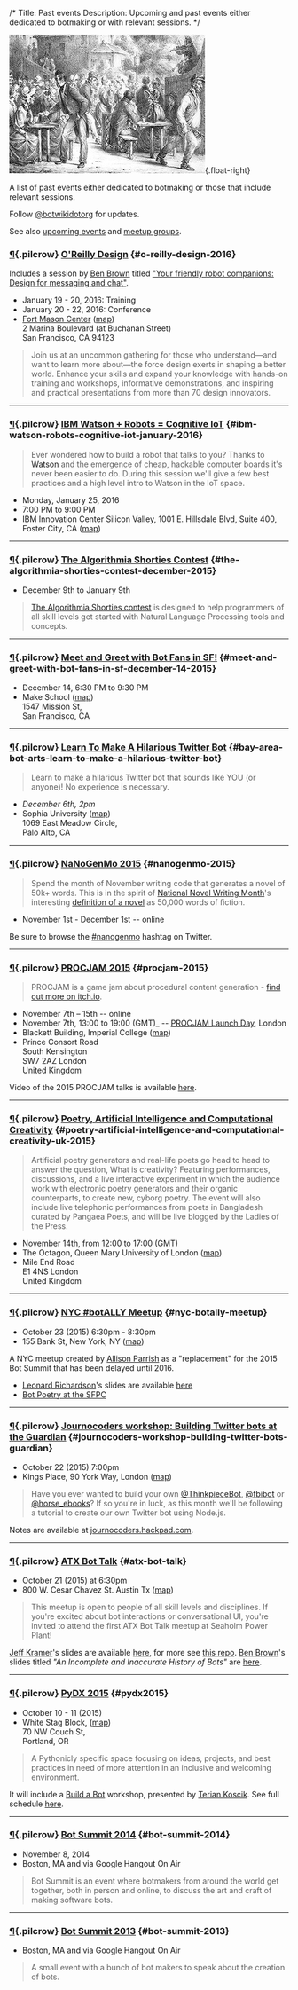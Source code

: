 /*
Title: Past events
Description: Upcoming and past events either dedicated to botmaking or with relevant sessions.
*/

![A botmaker gathering](/content/images/illustrations/people-evening.jpg){.float-right}

A list of past events either dedicated to botmaking or those that include relevant sessions.

Follow [@botwikidotorg](https://twitter.com/botwikidotorg) for updates.

See also [upcoming events](/events/) and [meetup groups](/events/meetups).

### [¶](#o-reilly-design-2016){.pilcrow} [O'Reilly Design](http://conferences.oreilly.com/design-ux-interaction-iot) {#o-reilly-design-2016}

Includes a session by [Ben Brown](https://twitter.com/benbrown) titled ["Your friendly robot companions: Design for messaging and chat"](http://conferences.oreilly.com/design-ux-interaction-iot/public/schedule/detail/45682).

- January 19 - 20, 2016: Training
- January 20 - 22, 2016: Conference
- [Fort Mason Center](http://fortmason.org/) ([map](https://www.google.com/maps/dir/Current+Location/Fort+Mason+Center+2+Marina+Boulevard+San+Francisco+CA+94123))<br/>
2 Marina Boulevard (at Buchanan Street)<br/>
San Francisco, CA 94123


> Join us at an uncommon gathering for those who understand—and want to learn more about—the force design exerts in shaping a better world. Enhance your skills and expand your knowledge with hands-on training and workshops, informative demonstrations, and inspiring and practical presentations from more than 70 design innovators.

<hr/>

### [¶](#ibm-watson-robots-cognitive-iot-january-2016){.pilcrow} [IBM Watson + Robots = Cognitive IoT](http://www.meetup.com/IBM-Watson-and-Cognitive-Computing/events/227441913/) {#ibm-watson-robots-cognitive-iot-january-2016}

> Ever wondered how to build a robot that talks to you? Thanks to [Watson](https://en.wikipedia.org/wiki/Watson_(computer)) and the emergence of cheap, hackable computer boards it's never been easier to do. During this session we'll give a few best practices and a high level intro to Watson in the IoT space.

- Monday, January 25, 2016
- 7:00 PM to 9:00 PM
- IBM Innovation Center Silicon Valley, 1001 E. Hillsdale Blvd, Suite 400, Foster City, CA ([map](https://www.google.com/maps/dir/Current+Location/1001+E.+Hillsdale+Blvd,+Suite+400,+Foster+City,+CA))

<hr/>

### [¶](#the-algorithmia-shorties-contest-december-2015){.pilcrow} [The Algorithmia Shorties Contest](https://github.com/algorithmiaio/shorties) {#the-algorithmia-shorties-contest-december-2015}

- December 9th to January 9th

> [The Algorithmia Shorties contest](https://github.com/algorithmiaio/shorties) is designed to help programmers of all skill levels get started with Natural Language Processing tools and concepts.

<hr/>

### [¶](#meet-and-greet-with-bot-fans-in-sf-december-14-2015){.pilcrow} [Meet and Greet with Bot Fans in SF!](http://www.meetup.com/Bay-Area-Bot-Arts/events/226815239/) {#meet-and-greet-with-bot-fans-in-sf-december-14-2015}

- December 14, 6:30 PM to 9:30 PM
- Make School ([map](https://www.google.com/maps/dir/Current+Location/Make+School+1547+Mission+St+San+Francisco+CA))<br/>
1547 Mission St,<br/>
San Francisco, CA<br/>

<hr/>

### [¶](#bay-area-bot-arts-learn-to-make-a-hilarious-twitter-bot){.pilcrow} [Learn To Make A Hilarious Twitter Bot](http://www.meetup.com/Bay-Area-Bot-Arts/events/226719808/) {#bay-area-bot-arts-learn-to-make-a-hilarious-twitter-bot}

> Learn to make a hilarious Twitter bot that sounds like YOU (or anyone)! No experience is necessary.

- _December 6th, 2pm_
- Sophia University ([map](https://www.google.com/maps/dir/Current+Location/Sophia+University,1069+East+Meadow+Circle,Palo+Alto,CA))<br/>
1069 East Meadow Circle,<br/>
Palo Alto, CA<br/>

<hr/>


### [¶](#nanogenmo-2015){.pilcrow} [NaNoGenMo 2015](https://github.com/dariusk/NaNoGenMo-2015/) {#nanogenmo-2015}

> Spend the month of November writing code that generates a novel of 50k+ words. This is in the spirit of [National Novel Writing Month](http://nanowrimo.org/)'s interesting [definition of a novel](https://nanowrimo.uservoice.com/knowledgebase/articles/329132-why-50-000-words-and-how-do-you-define-novel) as 50,000 words of fiction.

- November 1st - December 1st -- online

Be sure to browse the [#nanogenmo](https://twitter.com/search?f=tweets&vertical=default&q=%23nanogenmo) hashtag on Twitter.

<hr/>

### [¶](#procjam-2015){.pilcrow} [PROCJAM 2015](http://www.procjam.com/category/procjam-2015/) {#procjam-2015}

> PROCJAM is a game jam about procedural content generation - [find out more on itch.io](http://itch.io/jam/procjam).

- November 7th – 15th  -- online
- November 7th, 13:00 to 19:00 (GMT)_ -- [PROCJAM Launch Day](http://www.eventbrite.co.uk/e/procjam-2015-kickoff-day-tickets-18723814433), London
- Blackett Building, Imperial College ([map](https://www.google.com/maps/dir/Current+Location/Blackett+Building,+Imperial+College+London,+South+Kensington+Campus,+London+SW7+2AZ,+United+Kingdom))<br/>
- Prince Consort Road<br/>
South Kensington<br/>
SW7 2AZ London<br/>
United Kingdom<br/>

Video of the 2015 PROCJAM talks is available [here](https://www.youtube.com/watch?v=s_eyo_m_hnc).

<hr/>

### [¶](#poetry-artificial-intelligence-and-computational-creativity-uk-2015){.pilcrow} [Poetry, Artificial Intelligence and Computational Creativity](https://www.eventbrite.co.uk/e/poetry-artificial-intelligence-and-computational-creativity-tickets-18530643654) {#poetry-artificial-intelligence-and-computational-creativity-uk-2015}

> Artificial poetry generators and real-life poets go head to head to answer the question, What is creativity? Featuring performances, discussions, and a live interactive experiment in which the audience work with electronic poetry generators and their organic counterparts, to create new, cyborg poetry. The event will also include live telephonic performances from poets in Bangladesh curated by Pangaea Poets, and will be live blogged by the Ladies of the Press.

- November 14th, from 12:00 to 17:00 (GMT)
- The Octagon, Queen Mary University of London ([map](https://www.google.com/maps/dir/Current+Location/The+Octagon+Queen+Mary+University+of+London+Mile+End+Road+E1+4NS+London+United+Kingdom))<br/>
- Mile End Road<br/>
E1 4NS London<br/>
United Kingdom

<hr/>

### [¶](#nyc-botally-meetup){.pilcrow} [NYC #botALLY Meetup](https://www.eventbrite.com/e/unofficial-bot-summitbotally-nyc-meetup-tickets-18942088296) {#nyc-botally-meetup}

- October 23 (2015) 6:30pm - 8:30pm
- 155 Bank St, New York, NY ([map](https://www.google.com/maps/dir/Current+Location/155+Bank+St,+New+York,+NY))

A NYC meetup created by [Allison Parrish](https://twitter.com/aparrish) as a "replacement" for the 2015 Bot Summit that has been delayed until 2016.

- [Leonard Richardson](https://twitter.com/leonardr)'s slides are available [here](http://www.crummy.com/writing/speaking/2015-Bot%20Summit/)
- [Bot Poetry at the SFPC](http://0x0a.li/en/bot-poetry-at-the-sfpc/)

<hr/>

### [¶](#journocoders-workshop-building-twitter-bots-guardian){.pilcrow} [Journocoders workshop: Building Twitter bots at the Guardian](http://www.meetup.com/Journocoders/events/225874989/?a=ea1_grp&rv=ea1&_af=event&_af_eid=225874989) {#journocoders-workshop-building-twitter-bots-guardian}

- October 22 (2015) 7:00pm
- Kings Place, 90 York Way, London ([map](https://www.google.com/maps/dir/Current+Location/Kings+Place,+90+York+Way,+London))

> Have you ever wanted to build your own [@ThinkpieceBot](https://twitter.com/ThinkpieceBot), [@fbibot](https://twitter.com/fbibot) or [@horse_ebooks](https://twitter.com/horse_ebooks)? If so you're in luck, as this month we'll be following a tutorial to create our own Twitter bot using Node.js. 

Notes are available at [journocoders.hackpad.com](https://journocoders.hackpad.com/Journocoders-October-2015-PGXvou7Vcw8).

<hr/>

### [¶](#atx-bot-talk){.pilcrow} [ATX Bot Talk](http://atxbots.splashthat.com/) {#atx-bot-talk}

- October 21 (2015) at 6:30pm
- 800 W. Cesar Chavez St. Austin Tx ([map](https://www.google.com/maps/dir/Current+Location/800+W.+Cesar+Chavez+St.+Austin+Tx))


> This meetup is open to people of all skill levels and disciplines. If you're excited about bot interactions or conversational UI, you're invited to attend the first ATX Bot Talk meetup at Seaholm Power Plant!

[Jeff Kramer](https://twitter.com/jeffk)'s slides are available [here](http://www.slideshare.net/jeffkramer1/atx-bot-talk-hello-pybot), for more see [this repo](https://github.com/jeffk/pybot). [Ben Brown](https://twitter.com/benbrown)'s slides titled _"An Incomplete and Inaccurate History of Bots"_ are [here](http://www.slideshare.net/xoxco/an-incomplete-and-inaccurate-history-of-bots).

<hr/>


### [¶](#pydx2015){.pilcrow} [PyDX 2015](http://pydx.org/) {#pydx2015}

- October 10 - 11 (2015)
- White Stag Block, ([map](https://www.google.com/maps/dir/Current+Location/White+Stag+Block+(UO+Portland)+70+NW+Couch+St,+Portland,+OR+97209))<br/>
70 NW Couch St,<br/>
Portland, OR 


> A Pythonicly specific space focusing on ideas, projects, and best practices in need of more attention in an inclusive and welcoming environment.

It will include a [Build a Bot](https://tpinecone.gitbooks.io/build-a-bot-workshop/content/index.html) workshop, presented by [Terian Koscik](https://twitter.com/spine_cone). See full schedule [here](http://pydx.org/files/pydx-2015-schedule.pdf).

<hr/>

### [¶](#bot-summit-2014){.pilcrow} [Bot Summit 2014](http://tinysubversions.com/botsummit/2014/) {#bot-summit-2014}

- November 8, 2014
- Boston, MA and via Google Hangout On Air

> Bot Summit is an event where botmakers from around the world get together, both in person and online, to discuss the art and craft of making software bots.

<hr/>

### [¶](#bot-summit-2013){.pilcrow} [Bot Summit 2013](http://tinysubversions.com/2013/11/bot-summit/) {#bot-summit-2013}

- Boston, MA and via Google Hangout On Air

> A small event with a bunch of bot makers to speak about the creation of bots. 
